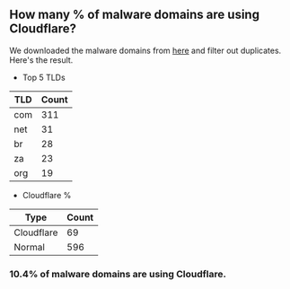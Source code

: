 ## How many % of malware domains are using Cloudflare?


We downloaded the malware domains from [here](https://urlhaus.abuse.ch) and filter out duplicates.
Here's the result.


[//]: # (start replacement)


- Top 5 TLDs

| TLD | Count |
| --- | --- |
| com | 311 |
| net | 31 |
| br | 28 |
| za | 23 |
| org | 19 |


- Cloudflare %

| Type | Count |
| --- | --- |
| Cloudflare | 69 |
| Normal | 596 |


### 10.4% of malware domains are using Cloudflare.